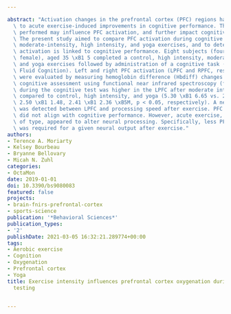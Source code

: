 ---
abstract: "Activation changes in the prefrontal cortex (PFC) regions have been linked\
  \ to acute exercise-induced improvements in cognitive performance. The type of exercise\
  \ performed may influence PFC activation, and further impact cognitive function.\
  \ The present study aimed to compare PFC activation during cognitive testing after\
  \ moderate-intensity, high intensity, and yoga exercises, and to determine if PFC\
  \ activation is linked to cognitive performance. Eight subjects (four male and four\
  \ female), aged 35 \xB1 5 completed a control, high intensity, moderate intensity,\
  \ and yoga exercises followed by administration of a cognitive task (NIH Toolbox\
  \ Fluid Cognition). Left and right PFC activation (LPFC and RPFC, respectively)\
  \ were evaluated by measuring hemoglobin difference (Hbdiff) changes during post-exercise\
  \ cognitive assessment using functional near infrared spectroscopy (fNIRS). Activation\
  \ during the cognitive test was higher in the LPFC after moderate intensity exercise\
  \ compared to control, high intensity, and yoga (5.30 \xB1 6.65 vs. 2.26 \xB1 2.40,\
  \ 2.50 \xB1 1.48, 2.41 \xB1 2.36 \xB5M, p < 0.05, respectively). A negative relationship\
  \ was detected between LPFC and processing speed after exercise. PFC activation\
  \ did not align with cognitive performance. However, acute exercise, regardless\
  \ of type, appeared to alter neural processing. Specifically, less PFC activation\
  \ was required for a given neural output after exercise."
authors:
- Terence A. Moriarty
- Kelsey Bourbeau
- Bryanne Bellovary
- Micah N. Zuhl
categories:
- OctaMon
date: 2019-01-01
doi: 10.3390/bs9080083
featured: false
projects:
- brain-fnirs-prefrontal-cortex
- sports-science
publication: '*Behavioral Sciences*'
publication_types:
- '2'
publishDate: 2021-03-05 16:32:21.289774+00:00
tags:
- Aerobic exercise
- Cognition
- Oxygenation
- Prefrontal cortex
- Yoga
title: Exercise intensity influences prefrontal cortex oxygenation during cognitive
  testing

---
